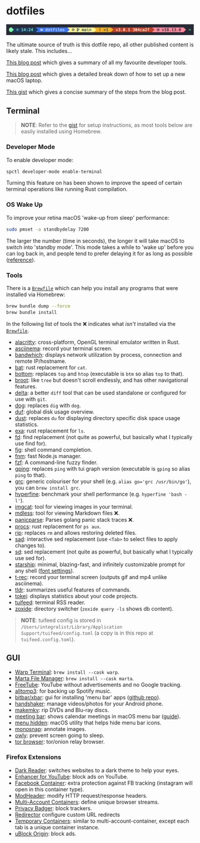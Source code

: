 # dotfiles

![Terminal Prompt](./terminal-prompt-ui.png)

The ultimate source of truth is this dotfile repo, all other published content is likely stale. This includes...

[This blog post](https://www.integralist.co.uk/posts/tools/) which gives a summary of all my favourite developer tools.

[This blog post](https://www.integralist.co.uk/posts/new-laptop-configuration/) which gives a detailed break down of how to set up a new macOS laptop.

[This gist](https://gist.github.com/Integralist/05e5415de6743e66b112574a1a5c1970) which gives a concise summary of the steps from the blog post.

## Terminal

> **NOTE**: Refer to the [gist](https://gist.github.com/Integralist/05e5415de6743e66b112574a1a5c1970) for setup instructions, as most tools below are easily installed using Homebrew.

### Developer Mode

To enable developer mode:

```bash
spctl developer-mode enable-terminal
```

Turning this feature on has been shown to improve the speed of certain terminal operations like running Rust compilation.

### OS Wake Up

To improve your retina macOS 'wake-up from sleep' performance: 

```bash
sudo pmset -a standbydelay 7200
```

The larger the number (time in seconds), the longer it will take macOS to switch into 'standby mode'. This mode takes a while to 'wake up' before you can log back in, and people tend to prefer delaying it for as long as possible ([reference](https://www.cultofmac.com/221392/quick-hack-speeds-up-retina-macbooks-wake-from-sleep-os-x-tips/)).

### Tools

There is a [`Brewfile`](./Brewfile) which can help you install any programs that were installed via Homebrew:

```bash
brew bundle dump --force
brew bundle install
```

In the following list of tools the ❌ indicates what _isn't_ installed via the [`Brewfile`](./Brewfile).

- [alacritty](https://github.com/alacritty/alacritty/blob/master/INSTALL.md#macos): cross-platform, OpenGL terminal emulator written in Rust.
- [asciinema](https://asciinema.org/): record your terminal screen.
- [bandwhich](https://github.com/imsnif/bandwhich): displays network utilization by process, connection and remote IP/hostname.
- [bat](https://github.com/sharkdp/bat): rust replacement for `cat`.
- [bottom](https://github.com/ClementTsang/bottom): replaces `top` and `htop` (executable is `btm` so alias `top` to that).
- [broot](https://github.com/Canop/broot): like `tree` but doesn't scroll endlessly, and has other navigational features.
- [delta](https://github.com/dandavison/delta): a better `diff` tool that can be used standalone or configured for use with `git`.
- [dog](https://github.com/ogham/dog): replaces `dig` with `dog`.
- [duf](https://github.com/muesli/duf): global disk usage overview.
- [dust](https://github.com/bootandy/dust): replaces `du` for displaying directory specific disk space usage statistics.
- [exa](https://github.com/ogham/exa): rust replacement for `ls`.
- [fd](https://github.com/sharkdp/fd): find replacement (not quite as powerful, but basically what I typically use find for).
- [fig](https://fig.io/): shell command completion.
- [fnm](https://github.com/Schniz/fnm): fast Node.js manager.
- [fzf](https://github.com/junegunn/fzf): A command-line fuzzy finder.
- [gping](https://github.com/orf/gping): replaces `ping` with tui graph version (executable is `gping` so alias `ping` to that).
- [grc](https://github.com/garabik/grc): generic colouriser for your shell (e.g. `alias go='grc /usr/bin/go'`), you can `brew install grc`.
- [hyperfine](https://github.com/sharkdp/hyperfine): benchmark your shell performance (e.g. `hyperfine 'bash -l'`).
- [imgcat](https://github.com/eddieantonio/imgcat): tool for viewing images in your terminal.
- [mdless](https://brettterpstra.com/projects/mdless/): tool for viewing Markdown files ❌.
- [panicparse](https://github.com/maruel/panicparse): Parses golang panic stack traces ❌.
- [procs](https://github.com/dalance/procs): rust replacement for `ps aux`.
- [rip](https://github.com/nivekuil/rip): replaces `rm` and allows restoring deleted files.
- [sad](https://github.com/ms-jpq/sad): interactive sed replacement (use `<Tab>` to select files to apply changes to).
- [sd](https://github.com/chmln/sd): sed replacement (not quite as powerful, but basically what I typically use sed for).
- [starship](https://starship.rs/): minimal, blazing-fast, and infinitely customizable prompt for any shell ([font settings](./.alacritty.yml)).
- [t-rec](https://github.com/sassman/t-rec-rs): record your terminal screen (outputs gif and mp4 unlike asciinema).
- [tldr](https://github.com/isacikgoz/tldr): summarizes useful features of commands.
- [tokei](https://github.com/XAMPPRocky/tokei): displays statistics about your code projects.
- [tuifeed](https://github.com/veeso/tuifeed): terminal RSS reader.
- [zoxide](https://github.com/ajeetdsouza/zoxide): directory switcher (`zoxide query -ls` shows db content).

> **NOTE**: tuifeed config is stored in `/Users/integralist/Library/Application Support/tuifeed/config.toml` (a copy is in this repo at `tuifeed.config.toml`).

## GUI

- [Warp Terminal](https://www.warp.dev/): `brew install --cask warp`.
- [Marta File Manager](https://marta.sh/): `brew install --cask marta`.
- [FreeTube](https://github.com/FreeTubeApp/FreeTube): YouTube without advertisements and no Google tracking.
- [alltomp3](https://alltomp3.org/): for backing up Spotify music.
- [bitbar/xbar](https://xbarapp.com/): gui for installing 'menu bar' apps ([github repo](https://github.com/matryer/xbar)).
- [handshaker](https://apps.apple.com/us/app/handshaker-manage-your-android-phones-at-ease/id1012930195?mt=12): manage videos/photos for your Android phone.
- [makemkv](https://makemkv.com/): rip DVDs and Blu-ray discs.
- [meeting bar](https://github.com/leits/MeetingBar): shows calendar meetings in macOS menu bar ([guide](https://support.google.com/calendar/answer/99358?co=GENIE.Platform%3DDesktop&hl=en)).
- [menu hidden](https://github.com/dwarvesf/hidden): macOS utility that helps hide menu bar icons.
- [monosnap](https://monosnap.com/): annotate images.
- [owly](https://apps.apple.com/us/app/owly-display-sleep-prevention/id882812218): prevent screen going to sleep.
- [tor browser](https://www.torproject.org/download/): tor/onion relay browser.

### Firefox Extensions

- [Dark Reader](https://addons.mozilla.org/en-GB/firefox/addon/darkreader/): switches websites to a dark theme to help your eyes.
- [Enhancer for YouTube](https://addons.mozilla.org/en-GB/firefox/addon/enhancer-for-youtube/): block ads on YouTube.
- [Facebook Container](https://addons.mozilla.org/en-GB/firefox/addon/facebook-container/): extra protection against FB tracking (instagram will open in this container type).
- [ModHeader](https://addons.mozilla.org/en-GB/firefox/addon/modheader-firefox/): modify HTTP request/response headers.
- [Multi-Account Containers](https://addons.mozilla.org/en-GB/firefox/addon/multi-account-containers/): define unique browser streams.
- [Privacy Badger](https://addons.mozilla.org/en-GB/firefox/addon/privacy-badger17/): block trackers.
- [Redirector](https://addons.mozilla.org/en-GB/firefox/addon/redirector/) configure custom URL redirects
- [Temporary Containers](https://addons.mozilla.org/en-US/firefox/addon/temporary-containers/): similar to multi-account-container, except each tab is a unique container instance.
- [uBlock Origin](https://addons.mozilla.org/en-GB/firefox/addon/ublock-origin/): block ads.

